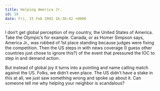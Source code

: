 ```yaml
---
title: Helping America Jr.
id: 19
date: Fri, 15 Feb 2002 16:30:42 +0000
---
```


I don’t get global perception of my country, the United States of America. Take the Olympic’s for example. Canada, or as Homer Simpson says, America Jr., was robbed of 1st place standing because judges were fixing the competition. Then the US steps in with news coverage (I guess other countries just chose to ignore this?) of the event that pressured the IOC to step in and demand action.  

But instead of global joy it turns into a pointing and name calling match against the US. Folks, we didn’t even place. The US didn’t have a stake in this at all, we just saw something wrong and spoke up about it. Can someone tell me why helping your neighbor is scandalous?





